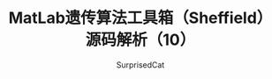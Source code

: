 ---
layout: post
title:  "MatLab遗传算法工具箱（Sheffield）源码解析（10）"
categories: Algorithm
tags:  Algorithm Matlab
author: SurprisedCat
---